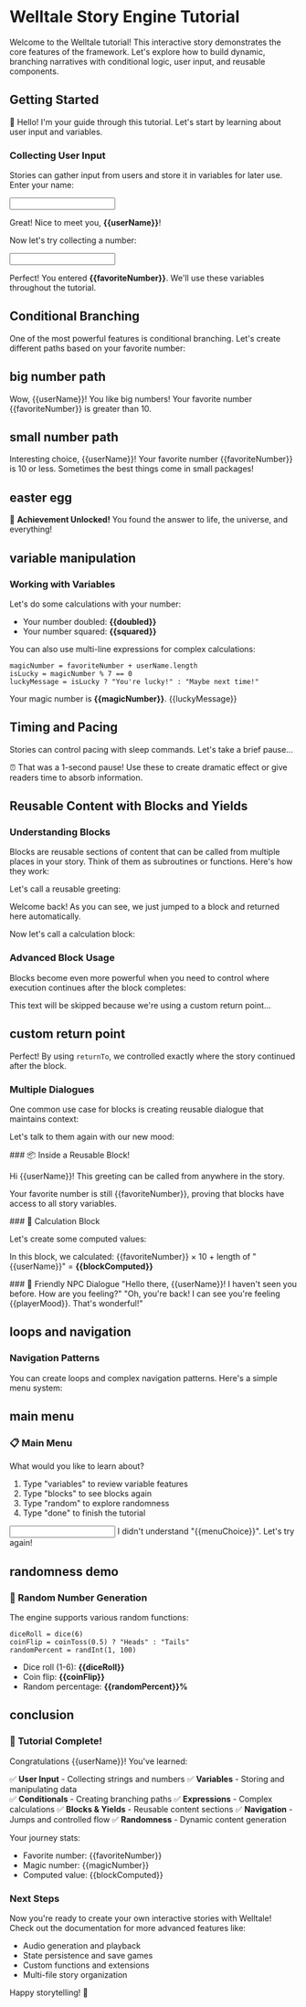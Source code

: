 # Welltale Story Engine Tutorial

Welcome to the Welltale tutorial! This interactive story demonstrates the core features of the framework. Let's explore how to build dynamic, branching narratives with conditional logic, user input, and reusable components.

## Getting Started

👋 Hello! I'm your guide through this tutorial. Let's start by learning about user input and variables.

### Collecting User Input

Stories can gather input from users and store it in variables for later use. Enter your name:

<input to="userName" as="string" />

Great! Nice to meet you, **{{userName}}**!

Now let's try collecting a number:

<input to="favoriteNumber" as="number" />

Perfect! You entered **{{favoriteNumber}}**. We'll use these variables throughout the tutorial.

## Conditional Branching

One of the most powerful features is conditional branching. Let's create different paths based on your favorite number:

<if cond="favoriteNumber > 10">
  <if cond="favoriteNumber == 42">
    <jump to="easter egg" />
    <else>
      <jump to="big number path" />
    </else>
  </if>
  <else>
    <jump to="small number path" />
  </else>
</if>

## big number path

Wow, {{userName}}! You like big numbers! Your favorite number {{favoriteNumber}} is greater than 10.

<jump to="variable manipulation" />

## small number path

Interesting choice, {{userName}}! Your favorite number {{favoriteNumber}} is 10 or less. Sometimes the best things come in small packages!

<jump to="variable manipulation" />

## easter egg

🎉 **Achievement Unlocked!** You found the answer to life, the universe, and everything!

## variable manipulation

### Working with Variables

Let's do some calculations with your number:

<set key="doubled" value="favoriteNumber * 2" />
<set key="squared" value="favoriteNumber * favoriteNumber" />

- Your number doubled: **{{doubled}}**
- Your number squared: **{{squared}}**

You can also use multi-line expressions for complex calculations:

```
magicNumber = favoriteNumber + userName.length
isLucky = magicNumber % 7 == 0
luckyMessage = isLucky ? "You're lucky!" : "Maybe next time!"
```

Your magic number is **{{magicNumber}}**. {{luckyMessage}}

## Timing and Pacing

Stories can control pacing with sleep commands. Let's take a brief pause...

<sleep duration="1000" />

⏰ That was a 1-second pause! Use these to create dramatic effect or give readers time to absorb information.

## Reusable Content with Blocks and Yields

### Understanding Blocks

Blocks are reusable sections of content that can be called from multiple places in your story. Think of them as subroutines or functions. Here's how they work:

Let's call a reusable greeting:

<yield to="tutorial greeting" />

Welcome back! As you can see, we just jumped to a block and returned here automatically.

Now let's call a calculation block:

<yield to="calculation demo" />

### Advanced Block Usage

Blocks become even more powerful when you need to control where execution continues after the block completes:

<yield to="tutorial greeting" returnTo="custom return point" />

This text will be skipped because we're using a custom return point...

## custom return point

Perfect! By using `returnTo`, we controlled exactly where the story continued after the block.

### Multiple Dialogues

One common use case for blocks is creating reusable dialogue that maintains context:

<yield to="friendly npc" />

<set key="playerMood" value="'happy'" />

Let's talk to them again with our new mood:

<yield to="friendly npc" />

<jump to="loops and navigation" />

<!-- Define reusable blocks at the end of the file -->
<block id="tutorial greeting">
  ### 📦 Inside a Reusable Block!
  
  Hi {{userName}}! This greeting can be called from anywhere in the story.
  
  Your favorite number is still {{favoriteNumber}}, proving that blocks have access to all story variables.
</block>

<block id="calculation demo">
  ### 🧮 Calculation Block
  
  Let's create some computed values:
  
  <set key="blockComputed" value="favoriteNumber * 10 + userName.length" />
  
  In this block, we calculated: {{favoriteNumber}} × 10 + length of "{{userName}}" = **{{blockComputed}}**
</block>

<block id="friendly npc">
  ### 🤖 Friendly NPC Dialogue
  
  <if cond="!playerMood">
    "Hello there, {{userName}}! I haven't seen you before. How are you feeling?"
    <else>
      "Oh, you're back! I can see you're feeling {{playerMood}}. That's wonderful!"
    </else>
  </if>
</block>

## loops and navigation

### Navigation Patterns

You can create loops and complex navigation patterns. Here's a simple menu system:

## main menu

### 📋 Main Menu

What would you like to learn about?

1. Type "variables" to review variable features
2. Type "blocks" to see blocks again
3. Type "random" to explore randomness
4. Type "done" to finish the tutorial

<input to="menuChoice" as="string" />

<if cond="menuChoice == 'variables'">
  <jump to="variable manipulation" />
  <else>
    <if cond="menuChoice == 'blocks'">
      <yield to="tutorial greeting" />
      <jump to="main menu" />
      <else>
        <if cond="menuChoice == 'random'">
          <jump to="randomness demo" />
          <else>
            <if cond="menuChoice == 'done'">
              <jump to="conclusion" />
              <else>
                I didn't understand "{{menuChoice}}". Let's try again!
                <jump to="main menu" />
              </else>
            </if>
          </else>
        </if>
      </else>
    </if>
  </else>
</if>

## randomness demo

### 🎲 Random Number Generation

The engine supports various random functions:

```
diceRoll = dice(6)
coinFlip = coinToss(0.5) ? "Heads" : "Tails"
randomPercent = randInt(1, 100)
```

- Dice roll (1-6): **{{diceRoll}}**
- Coin flip: **{{coinFlip}}**
- Random percentage: **{{randomPercent}}%**

<jump to="main menu" />

## conclusion

### 🎉 Tutorial Complete!

Congratulations {{userName}}! You've learned:

✅ **User Input** - Collecting strings and numbers
✅ **Variables** - Storing and manipulating data  
✅ **Conditionals** - Creating branching paths
✅ **Expressions** - Complex calculations
✅ **Blocks & Yields** - Reusable content sections
✅ **Navigation** - Jumps and controlled flow
✅ **Randomness** - Dynamic content generation

Your journey stats:

- Favorite number: {{favoriteNumber}}
- Magic number: {{magicNumber}}
- Computed value: {{blockComputed}}

### Next Steps

Now you're ready to create your own interactive stories with Welltale! Check out the documentation for more advanced features like:

- Audio generation and playback
- State persistence and save games
- Custom functions and extensions
- Multi-file story organization

Happy storytelling! 🚀
